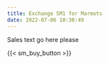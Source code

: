 ```yaml
---
title: Exchange SM1 for Marmots
date: 2022-07-06 10:30:49
---
```


Sales text go here please




{{< sm_buy_button >}}